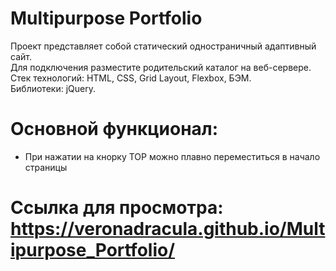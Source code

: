 # Multipurpose Portfolio
Проект представляет собой статический одностраничный адаптивный сайт.  
Для подключения разместите родительский каталог на веб-сервере.  
Стек технологий: HTML, CSS, Grid Layout, Flexbox, БЭМ.  
Библиотеки: jQuery.  

# Основной функционал:
- При нажатии на кнорку TOP можно плавно переместиться в начало страницы  

# Ссылка для просмотра: https://veronadracula.github.io/Multipurpose_Portfolio/
